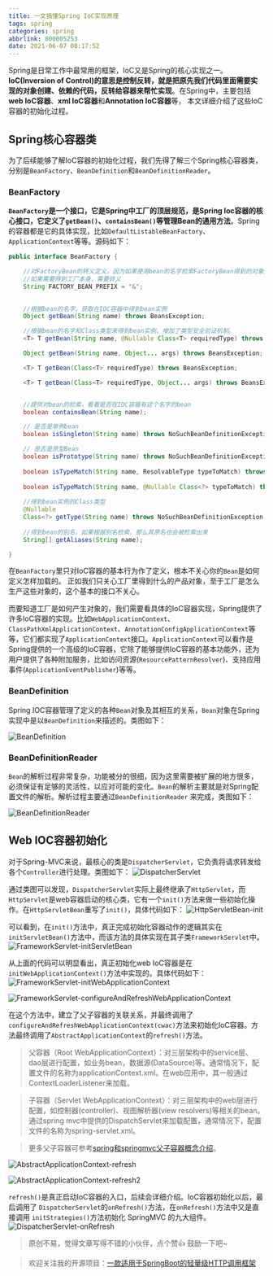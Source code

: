 ```yaml
---
title: 一文搞懂Spring IoC实现原理
tags: spring
categories: spring
abbrlink: 800005253
date: 2021-06-07 08:17:52
---
```


Spring是日常工作中最常用的框架，IoC又是Spring的核心实现之一。**IoC(Inversion of Control)的意思是控制反转，就是把原先我们代码里面需要实现的对象创建、依赖的代码，反转给容器来帮忙实现**。在Spring中，主要包括**web IoC容器**、**xml IoC容器**和**Annotation IoC容器**等， 本文详细介绍了这些IoC容器的初始化过程。

<!--more-->

## Spring核心容器类

为了后续能够了解IoC容器的初始化过程，我们先得了解三个Spring核心容器类，分别是`BeanFactory`、`BeanDefinition`和`BeanDefinitionReader`。

### BeanFactory

**`BeanFactory`是一个接口，它是Spring中工厂的顶层规范，是Spring Ioc容器的核心接口，它定义了`getBean()`、`containsBean()`等管理Bean的通用方法**。Spring的容器都是它的具体实现，比如`DefaultListableBeanFactory`、`ApplicationContext`等等。源码如下：

```java
public interface BeanFactory {

	//对FactoryBean的转义定义，因为如果使用bean的名字检索FactoryBean得到的对象是工厂生成的对象，
	//如果需要得到工厂本身，需要转义
	String FACTORY_BEAN_PREFIX = "&";

	
	//根据bean的名字，获取在IOC容器中得到bean实例
	Object getBean(String name) throws BeansException;

	//根据bean的名字和Class类型来得到bean实例，增加了类型安全验证机制。
	<T> T getBean(String name, @Nullable Class<T> requiredType) throws BeansException;

	Object getBean(String name, Object... args) throws BeansException;

	<T> T getBean(Class<T> requiredType) throws BeansException;

	<T> T getBean(Class<T> requiredType, Object... args) throws BeansException;


	//提供对bean的检索，看看是否在IOC容器有这个名字的bean
	boolean containsBean(String name);

	// 是否是单例bean
	boolean isSingleton(String name) throws NoSuchBeanDefinitionException;

	// 是否是原型Bean
	boolean isPrototype(String name) throws NoSuchBeanDefinitionException;
	
	boolean isTypeMatch(String name, ResolvableType typeToMatch) throws NoSuchBeanDefinitionException;
	
	boolean isTypeMatch(String name, @Nullable Class<?> typeToMatch) throws NoSuchBeanDefinitionException;
	
	//得到bean实例的Class类型
	@Nullable
	Class<?> getType(String name) throws NoSuchBeanDefinitionException;
	
	//得到bean的别名，如果根据别名检索，那么其原名也会被检索出来
	String[] getAliases(String name);

}
```

在`BeanFactory`里只对IoC容器的基本行为作了定义，根本不关心你的`Bean`是如何定义怎样加载的。 正如我们只关心工厂里得到什么的产品对象，至于工厂是怎么生产这些对象的，这个基本的接口不关心。


而要知道工厂是如何产生对象的，我们需要看具体的IoC容器实现，Spring提供了许多IoC容器的实现。比如`WebApplicationContext`、`ClassPathXmlApplicationContext`、`AnnotationConfigApplicationContext`等等，它们都实现了`ApplicationContext`接口。`ApplicationContext`可以看作是Spring提供的一个高级的IoC容器，它除了能够提供IoC容器的基本功能外，还为用户提供了各种附加服务，比如访问资源(`ResourcePatternResolver`)、支持应用事件(`ApplicationEventPublisher`)等等。

### BeanDefinition

Spring IOC容器管理了定义的各种`Bean`对象及其相互的关系，`Bean`对象在Spring实现中是以`BeanDefinition`来描述的。类图如下：

![BeanDefinition](https://chentianming11.github.io/images/spring/ioc/BeanDefinition.png)

### BeanDefinitionReader

`Bean`的解析过程非常复杂，功能被分的很细，因为这里需要被扩展的地方很多，必须保证有足够的灵活性，以应对可能的变化。`Bean`的解析主要就是对Spring配置文件的解析。解析过程主要通过`BeanDefinitionReader` 来完成，类图如下：

![BeanDefinitionReader](https://chentianming11.github.io/images/spring/ioc/BeanDefinitionReader.png)

## Web IOC容器初始化

对于Spring-MVC来说，最核心的类是`DispatcherServlet`，它负责将请求转发给各个`Controller`进行处理。类图如下：
![DispatcherServlet](https://chentianming11.github.io/images/spring/ioc/DispatcherServlet.png)

通过类图可以发现，`DispatcherServlet`实际上最终继承了`HttpServlet`，而`HttpServlet`是web容器启动的核心类，它有一个`init()`方法来做一些初始化操作。在`HttpServletBean`重写了`init()`，具体代码如下：
![HttpServletBean-init](https://chentianming11.github.io/images/spring/ioc/HttpServletBean-init.png)

可以看到，在`init()`方法中，真正完成初始化容器动作的逻辑其实在`initServletBean()`方法中，而该方法的具体实现在其子类`FrameworkServlet`中。
![FrameworkServlet-initServletBean](https://chentianming11.github.io/images/spring/ioc/FrameworkServlet-initServletBean.png)

从上面的代码可以明显看出，真正初始化web IoC容器是在`initWebApplicationContext()`方法中实现的。具体代码如下：
![FrameworkServlet-initWebApplicationContext](https://chentianming11.github.io/images/spring/ioc/FrameworkServlet-initWebApplicationContext.png)

![FrameworkServlet-configureAndRefreshWebApplicationContext](https://chentianming11.github.io/images/spring/ioc/FrameworkServlet-configureAndRefreshWebApplicationContext.png)

在这个方法中，建立了父子容器的关联关系，并最终调用了`configureAndRefreshWebApplicationContext(cwac)`方法来初始化IoC容器。方法最终调用了`AbstractApplicationContext`的`refresh()`方法。

> 父容器（Root WebApplicationContext）：对三层架构中的service层、dao层进行配置，如业务bean，数据源(DataSource)等。通常情况下，配置文件的名称为applicationContext.xml。在web应用中，其一般通过ContextLoaderListener来加载。

> 子容器（Servlet WebApplicationContext）：对三层架构中的web层进行配置，如控制器(controller)、视图解析器(view resolvers)等相关的bean。通过spring mvc中提供的DispatchServlet来加载配置，通常情况下，配置文件的名称为spring-servlet.xml。

> 更多父子容器可参考[spring和springmvc父子容器概念介绍](https://www.cnblogs.com/grasp/p/11042580.html)。


![AbstractApplicationContext-refresh](https://chentianming11.github.io/images/spring/ioc/AbstractApplicationContext-refresh.png)

![AbstractApplicationContext-refresh2](https://chentianming11.github.io/images/spring/ioc/AbstractApplicationContext-refresh2.png)

`refresh()`是真正启动IoC容器的入口，后续会详细介绍。IoC容器初始化以后，最后调用了 `DispatcherServlet`的`onRefresh()`方法，在`onRefresh()`方法中又是直接调用 `initStrategies()`方法初始化 SpringMVC 的九大组件。
![DispatcherServlet-onRefresh](https://chentianming11.github.io/images/spring/ioc/DispatcherServlet-onRefresh.png)










> 原创不易，觉得文章写得不错的小伙伴，点个赞👍 鼓励一下吧~

> 欢迎关注我的开源项目：[一款适用于SpringBoot的轻量级HTTP调用框架](https://github.com/LianjiaTech/retrofit-spring-boot-starter)


